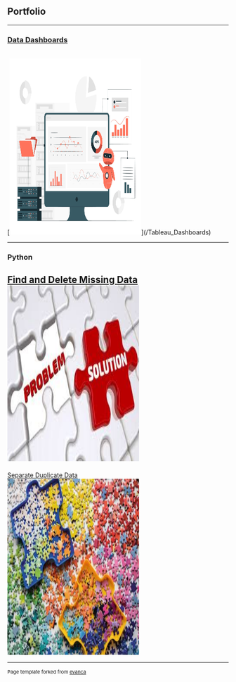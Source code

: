 ## Portfolio


---

### [Data Dashboards](/Tableau_Dashboards)
<br>
[<img alt="Data Dashboards" src="images/data_viz_3.jpeg?raw=true" width="300" height="400"/>](/Tableau_Dashboards)


---

### Python 

[Find and Delete Missing Data](/Find_and_Delete_Missing_Data)
<br>
[<img alt="Find and Delete Missing Data" src="images/missing_data.jpeg?raw=true" width="300" height="400"/>](/Find_and_Delete_Missing_Data)
<br>
---

[Separate Duplicate Data](/Separate_Duplicates_from_Dataset)
<br>
[<img alt="Separate Duplicate Data" src="images/separate_duplicates.jpg?raw=true" width="300" height="400"/>](/Separate_Duplicates_from_Dataset)




<!--
[Profitable App Profiles for the App Store and Google Play Markets](/pdf/sample_presentation.pdf)
<br>
<img src="images/separate_duplicates.jpg?raw=true"/>

---




[Profitable App Profiles for the App Store and Google Play Markets](http://example.com/)
<img src="images/dummy_thumbnail.jpg?raw=true"/>

---

### Category Name 2

- [Project 1 Title](http://example.com/)
- [Project 2 Title](http://example.com/)
- [Project 3 Title](http://example.com/)
- [Project 4 Title](http://example.com/)
- [Project 5 Title](http://example.com/)

---
-->




---
<p style="font-size:11px">Page template forked from <a href="https://github.com/evanca/quick-portfolio">evanca</a></p>
<!-- Remove above link if you don't want to attibute -->
